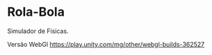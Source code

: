 # Rola-Bola
 Simulador de Físicas.

Versão WebGl 
https://play.unity.com/mg/other/webgl-builds-362527
